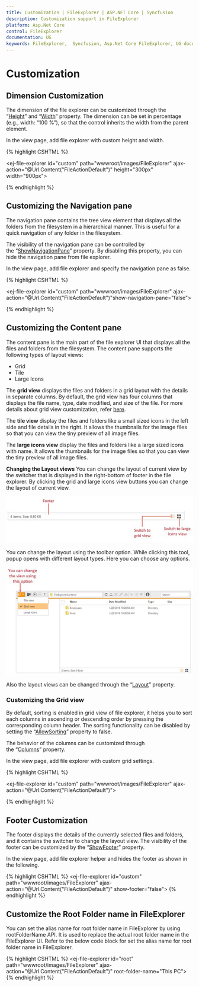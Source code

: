 ```yaml
---
title: Customization | FileExplorer | ASP.NET Core | Syncfusion
description: Customization support in FileExplorer
platform: Asp.Net Core
control: FileExplorer
documentation: UG
keywords: FileExplorer,  Syncfusion, Asp.Net Core FileExplorer, UG document, Customization
---
```

# Customization

## Dimension Customization

The dimension of the file explorer can be customized through the “[Height](http://help.syncfusion.com/js/api/ejfileexplorer#members:height)” and “[Width](http://help.syncfusion.com/js/api/ejfileexplorer#members:width)” property. The dimension can be set in percentage (e.g., width: “100 %”), so that the control inherits the width from the parent element.

In the view page, add file explorer with custom height and width.
    
{% highlight CSHTML %}

<ej-file-explorer id="custom" path="wwwroot/images/FileExplorer" ajax-action="@Url.Content("FileActionDefault")" height="300px" width="900px">
    <e-file-ajax-settings>
        <e-download url="/FileExplorer/Download{0}"></e-download>
        <e-get-image url="/FileExplorer/GetImage{0}"></e-get-image>
        <e-upload url="/FileExplorer/Upload{0}"></e-upload>
    </e-file-ajax-settings>
</ej-file-explorer>

{% endhighlight %}
    
## Customizing the Navigation pane

The navigation pane contains the tree view element that displays all the folders from the filesystem in a hierarchical manner. This is useful for a quick navigation of any folder in the filesystem.

The visibility of the navigation pane can be controlled by the “[ShowNavigationPane](http://help.syncfusion.com/js/api/ejfileexplorer#members:shownavigationpane)” property. By disabling this property, you can hide the navigation pane from file explorer.

In the view page, add file explorer and specify the navigation pane as false.
    
{% highlight CSHTML %}

<ej-file-explorer id="custom" path="wwwroot/images/FileExplorer" ajax-action="@Url.Content("FileActionDefault")"show-navigation-pane="false">
    <e-file-ajax-settings>
        <e-download url="/FileExplorer/Download{0}"></e-download>
        <e-get-image url="/FileExplorer/GetImage{0}"></e-get-image>
        <e-upload url="/FileExplorer/Upload{0}"></e-upload>
    </e-file-ajax-settings>
</ej-file-explorer>
    
        
{% endhighlight %}
    
## Customizing the Content pane

The content pane is the main part of the file explorer UI that displays all the files and folders from the filesystem. The content pane supports the following types of layout views:

* Grid
* Tile
* Large Icons

The **grid view** displays the files and folders in a grid layout with the details in separate columns. By default, the grid view has four columns that displays the file name, type, date modified, and size of the file. For more details about grid view customization, refer [here](#customizing-the-grid-view).

The **tile view** display the files and folders like a small sized icons in the left side and file details in the right. It allows the thumbnails for the image files so that you can view the tiny preview of all image files.

The **large icons view** display the files and folders like a large sized icons with name. It allows the thumbnails for the image files so that you can view the tiny preview of all image files.

**Changing the Layout views**
You can change the layout of current view by the switcher that is displayed in the right-bottom of footer in the file explorer. By clicking the grid and large icons view buttons you can change the layout of current view.

![](Customization_images/Customization_img1.jpeg)

You can change the layout using the toolbar option. While clicking this tool, popup opens with different layout types. Here you can choose any options.

![](Customization_images/Customization_img2.jpeg)

Also the layout views can be changed through the “[Layout](http://help.syncfusion.com/js/api/ejfileexplorer#members:layout)” property.

    
### Customizing the Grid view

By default, sorting is enabled in grid view of file explorer, it helps you to sort each columns in ascending or descending order by pressing the corresponding column header. The sorting functionality can be disabled by setting the “[AllowSorting](http://help.syncfusion.com/js/api/ejfileexplorer#members:gridsettings-allowsorting)” property to false.

The behavior of the columns can be customized through the “[Columns](http://help.syncfusion.com/js/api/ejfileexplorer#members:gridsettings-columns)” property.

In the view page, add file explorer with custom grid settings.

{% highlight CSHTML %}

<ej-file-explorer id="custom" path="wwwroot/images/FileExplorer" ajax-action="@Url.Content("FileActionDefault")">
    <e-file-grid-settings>
        <e-file-columns>
          <e-column-field header-text="Name" field="Name" width="150"></e-column-field>    
          <e-column-field header-text="DateModified" field="dateModified" width="150"></e-column-field>
          <e-column-field header-text="size" field="size" width="90" text-align="Right"></e-column-field>
        </e-file-columns>
    </e-file-grid-settings>
    <e-file-ajax-settings>
        <e-download url="/FileExplorer/Download{0}"></e-download>
        <e-get-image url="/FileExplorer/GetImage{0}"></e-get-image>
        <e-upload url="/FileExplorer/Upload{0}"></e-upload>
    </e-file-ajax-settings>
</ej-file-explorer>

{% endhighlight %}
    
## Footer Customization

The footer displays the details of the currently selected files and folders, and it contains the switcher to change the layout view. The visibility of the footer can be customized by the “[ShowFooter](http://help.syncfusion.com/js/api/ejfileexplorer#members:showfooter)” property.

In the view page, add file explorer helper and hides the footer as shown in the following.

{% highlight CSHTML %}
<ej-file-explorer id="custom" path="wwwroot/images/FileExplorer" ajax-action="@Url.Content("FileActionDefault")" show-footer="false">
    <e-file-ajax-settings>
        <e-download url="/FileExplorer/Download{0}"></e-download>
        <e-get-image url="/FileExplorer/GetImage{0}"></e-get-image>
        <e-upload url="/FileExplorer/Upload{0}"></e-upload>
    </e-file-ajax-settings>
</ej-file-explorer>
{% endhighlight %}
    
## Customize the Root Folder name in FileExplorer

You can set the alias name for root folder name in FileExplorer by using rootFolderName API. It is used to replace the actual root folder name in the FileExplorer UI. Refer to the below code block for set the alias name for root folder name in FileExplorer.  

{% highlight CSHTML %}
<ej-file-explorer id="root" path="wwwroot/images/FileExplorer" ajax-action="@Url.Content("FileActionDefault")" root-folder-name="This PC">
    <e-file-ajax-settings>
        <e-download url="/FileExplorer/Download{0}"></e-download>
        <e-get-image url="/FileExplorer/GetImage{0}"></e-get-image>
        <e-upload url="/FileExplorer/Upload{0}"></e-upload>
    </e-file-ajax-settings>
</ej-file-explorer>
{% endhighlight %}